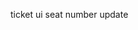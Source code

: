<!-- ticket id col in admin dashboard -->
<!-- email content update -->
ticket ui
seat number update
<!-- admin ui -->
<!-- coupon code -->
<!-- logo /home -->
<!-- remember me -->